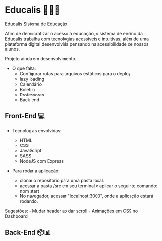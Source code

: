 # Educalis 🔬🔭📱

Educalis Sistema de Educação

Afim de democratizar o acesso à educação, o sistema de ensino da Educalis trabalha com tecnologias acessíveis e intuitivas, além de uma plataforma digital desenvolvida pensando na acessibilidade de nossos alunos.

Projeto ainda em desenvolvimento.

* O que falta:
    - Configurar rotas para arquivos estáticos para o deploy
    - lazy loading
    - Calendário
    - Boletim
    - Professores
    - Back-end

## Front-End 💻

* Tecnologias envolvidas:
    - HTML
    - CSS
    - JavaScript
    - SASS
    - NodeJS com Express

* Para rodar a aplicação:
    - clonar o repositório para uma pasta local.
    - acessar a pasta /src em seu terminal e aplicar o seguinte comando: npm start
    - No navegador, acessar "localhost:3000", onde a aplicação estará rodando.

Sugestões:
    - Mudar header ao dar scroll
    - Animações em CSS no Dashboard

## Back-End 📦📊
